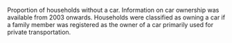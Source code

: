 Proportion of households without a car. Information on car ownership was available from 2003 onwards. Households were classified as owning a car if a family member was registered as the owner of a car primarily used for private transportation.
